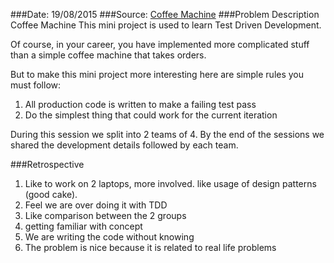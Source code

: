 ###Date: 19/08/2015
###Source: [Coffee Machine](http://simcap.github.io/coffeemachine/index.html)
###Problem Description
Coffee Machine 
This mini project is used to learn Test Driven Development.

Of course, in your career, you have implemented more complicated stuff than a simple coffee machine that takes orders.

But to make this mini project more interesting here are simple rules you must follow:

1. All production code is written to make a failing test pass
2. Do the simplest thing that could work for the current iteration

During this session we split into 2 teams of 4. By the end of the sessions we shared the development details followed by each team. 

###Retrospective
1. Like to work on 2 laptops, more involved. like usage of design patterns (good cake). 
2. Feel we are over doing it with TDD
3. Like comparison between the 2 groups 
4. getting familiar with concept 
5. We are writing the code without knowing 
6. The problem is nice because it is related to real life problems